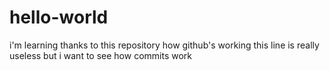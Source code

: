 # hello-world
i'm learning thanks to this repository how github's working
this line is really useless but i want to see how commits work
